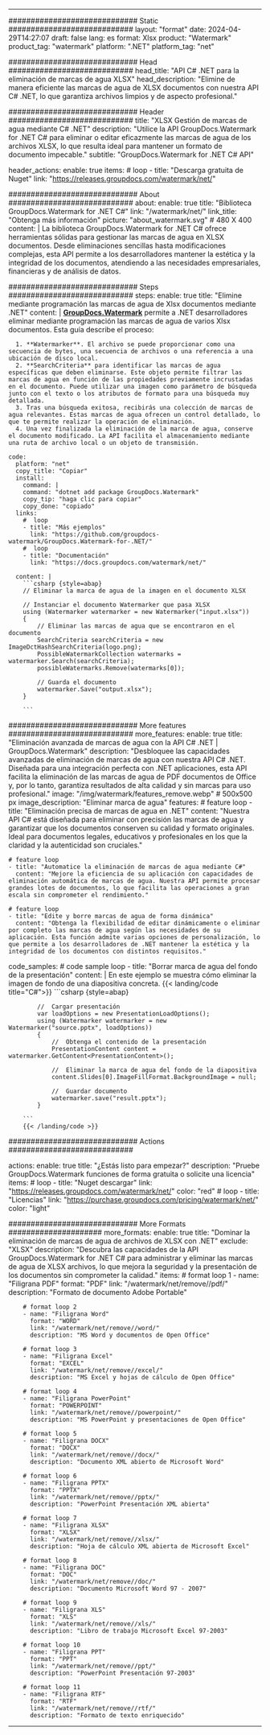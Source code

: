 
---
############################# Static ############################
layout: "format"
date:  2024-04-29T14:27:07
draft: false
lang: es
format: Xlsx
product: "Watermark"
product_tag: "watermark"
platform: ".NET"
platform_tag: "net"

############################# Head ############################
head_title: "API C# .NET para la eliminación de marcas de agua XLSX"
head_description: "Elimine de manera eficiente las marcas de agua de XLSX documentos con nuestra API C# .NET, lo que garantiza archivos limpios y de aspecto profesional."

############################# Header ############################
title: "XLSX Gestión de marcas de agua mediante C# .NET" 
description: "Utilice la API GroupDocs.Watermark for .NET C# para eliminar o editar eficazmente las marcas de agua de los archivos XLSX, lo que resulta ideal para mantener un formato de documento impecable."
subtitle: "GroupDocs.Watermark for .NET C# API" 

header_actions:
  enable: true
  items:
    #  loop
    - title: "Descarga gratuita de Nuget"
      link: "https://releases.groupdocs.com/watermark/net/"
      
############################# About ############################
about:
    enable: true
    title: "Biblioteca GroupDocs.Watermark for .NET C#"
    link: "/watermark/net/"
    link_title: "Obtenga más información"
    picture: "about_watermark.svg" # 480 X 400
    content: |
       La biblioteca GroupDocs.Watermark for .NET C# ofrece herramientas sólidas para gestionar las marcas de agua en XLSX documentos. Desde eliminaciones sencillas hasta modificaciones complejas, esta API permite a los desarrolladores mantener la estética y la integridad de los documentos, atendiendo a las necesidades empresariales, financieras y de análisis de datos.

############################# Steps ############################
steps:
    enable: true
    title: "Elimine mediante programación las marcas de agua de Xlsx documentos mediante .NET"
    content: |
      **[GroupDocs.Watermark](https://products.groupdocs.com/watermark/net/)** permite a .NET desarrolladores eliminar mediante programación las marcas de agua de varios Xlsx documentos. Esta guía describe el proceso:
      
      1. **Watermarker**. El archivo se puede proporcionar como una secuencia de bytes, una secuencia de archivos o una referencia a una ubicación de disco local.
      2. **SearchCriteria** para identificar las marcas de agua específicas que deben eliminarse. Este objeto permite filtrar las marcas de agua en función de las propiedades previamente incrustadas en el documento. Puede utilizar una imagen como parámetro de búsqueda junto con el texto o los atributos de formato para una búsqueda muy detallada.
      3. Tras una búsqueda exitosa, recibirás una colección de marcas de agua relevantes. Estas marcas de agua ofrecen un control detallado, lo que te permite realizar la operación de eliminación.
      4. Una vez finalizada la eliminación de la marca de agua, conserve el documento modificado. La API facilita el almacenamiento mediante una ruta de archivo local o un objeto de transmisión.
   
    code:
      platform: "net"
      copy_title: "Copiar"
      install:
        command: |
        command: "dotnet add package GroupDocs.Watermark"
        copy_tip: "haga clic para copiar"
        copy_done: "copiado"
      links:
        #  loop
        - title: "Más ejemplos"
          link: "https://github.com/groupdocs-watermark/GroupDocs.Watermark-for-.NET/"
        #  loop
        - title: "Documentación"
          link: "https://docs.groupdocs.com/watermark/net/"
          
      content: |
        ```csharp {style=abap}
        // Eliminar la marca de agua de la imagen en el documento XLSX

        // Instanciar el documento Watermarker que pasa XLSX
        using (Watermarker watermarker = new Watermarker("input.xlsx"))
        {
            // Eliminar las marcas de agua que se encontraron en el documento
            SearchCriteria searchCriteria = new ImageDctHashSearchCriteria(logo.png);
            PossibleWatermarkCollection watermarks = watermarker.Search(searchCriteria);
            possibleWatermarks.Remove(watermarks[0]);

            // Guarda el documento
            watermarker.Save("output.xlsx");
        }
        
        ```  

############################# More features ############################
more_features:
  enable: true
  title: "Eliminación avanzada de marcas de agua con la API C# .NET | GroupDocs.Watermark"
  description: "Desbloquee las capacidades avanzadas de eliminación de marcas de agua con nuestra API C# .NET. Diseñada para una integración perfecta con .NET aplicaciones, esta API facilita la eliminación de las marcas de agua de PDF documentos de Office y, por lo tanto, garantiza resultados de alta calidad y sin marcas para uso profesional."
  image: "/img/watermark/features_remove.webp" # 500x500 px
  image_description: "Eliminar marca de agua"
  features:
    # feature loop
    - title: "Eliminación precisa de marcas de agua en .NET"
      content: "Nuestra API C# está diseñada para eliminar con precisión las marcas de agua y garantizar que los documentos conserven su calidad y formato originales. Ideal para documentos legales, educativos y profesionales en los que la claridad y la autenticidad son cruciales."

    # feature loop
    - title: "Automatice la eliminación de marcas de agua mediante C#"
      content: "Mejore la eficiencia de su aplicación con capacidades de eliminación automática de marcas de agua. Nuestra API permite procesar grandes lotes de documentos, lo que facilita las operaciones a gran escala sin comprometer el rendimiento."

    # feature loop
    - title: "Edite y borre marcas de agua de forma dinámica"
      content: "Obtenga la flexibilidad de editar dinámicamente o eliminar por completo las marcas de agua según las necesidades de su aplicación. Esta función admite varias opciones de personalización, lo que permite a los desarrolladores de .NET mantener la estética y la integridad de los documentos con distintos requisitos."
      
  code_samples:
    # code sample loop
    - title: "Borrar marca de agua del fondo de la presentación"
      content: |
        En este ejemplo se muestra cómo eliminar la imagen de fondo de una diapositiva concreta.
        {{< landing/code title="C#">}}
        ```csharp {style=abap}
        
            //  Cargar presentación
            var loadOptions = new PresentationLoadOptions();
            using (Watermarker watermarker = new Watermarker("source.pptx", loadOptions))
            {
                //  Obtenga el contenido de la presentación
                PresentationContent content = watermarker.GetContent<PresentationContent>();

                //  Eliminar la marca de agua del fondo de la diapositiva
                content.Slides[0].ImageFillFormat.BackgroundImage = null;

                //  Guardar documento
                watermarker.save("result.pptx");
            }

        ```
        {{< /landing/code >}}


############################# Actions ############################

actions:
  enable: true
  title: "¿Estás listo para empezar?"
  description: "Pruebe GroupDocs.Watermark funciones de forma gratuita o solicite una licencia"
  items:
    #  loop
    - title: "Nuget descargar"
      link: "https://releases.groupdocs.com/watermark/net/"
      color: "red"
        #  loop
    - title: "Licencias"
      link: "https://purchase.groupdocs.com/pricing/watermark/net/"
      color: "light"


############################# More Formats #####################
more_formats:
    enable: true
    title: "Dominar la eliminación de marcas de agua de archivos de XLSX con .NET"
    exclude: "XLSX"
    description: "Descubra las capacidades de la API GroupDocs.Watermark for .NET C# para administrar y eliminar las marcas de agua de XLSX archivos, lo que mejora la seguridad y la presentación de los documentos sin comprometer la calidad."
    items: 
        # format loop 1
        - name: "Filigrana PDF"
          format: "PDF"
          link: "/watermark/net/remove//pdf/"
          description: "Formato de documento Adobe Portable"

        # format loop 2
        - name: "Filigrana Word"
          format: "WORD"
          link: "/watermark/net/remove//word/"
          description: "MS Word y documentos de Open Office"
          
        # format loop 3
        - name: "Filigrana Excel"
          format: "EXCEL"
          link: "/watermark/net/remove//excel/"
          description: "MS Excel y hojas de cálculo de Open Office"

        # format loop 4
        - name: "Filigrana PowerPoint"
          format: "POWERPOINT"
          link: "/watermark/net/remove//powerpoint/"
          description: "MS PowerPoint y presentaciones de Open Office"

        # format loop 5
        - name: "Filigrana DOCX"
          format: "DOCX"
          link: "/watermark/net/remove//docx/"
          description: "Documento XML abierto de Microsoft Word"
          
        # format loop 6
        - name: "Filigrana PPTX"
          format: "PPTX"
          link: "/watermark/net/remove//pptx/"
          description: "PowerPoint Presentación XML abierta"
          
        # format loop 7
        - name: "Filigrana XLSX"
          format: "XLSX"
          link: "/watermark/net/remove//xlsx/"
          description: "Hoja de cálculo XML abierta de Microsoft Excel"

        # format loop 8
        - name: "Filigrana DOC"
          format: "DOC"
          link: "/watermark/net/remove//doc/"
          description: "Documento Microsoft Word 97 - 2007"

        # format loop 9
        - name: "Filigrana XLS"
          format: "XLS"
          link: "/watermark/net/remove//xls/"
          description: "Libro de trabajo Microsoft Excel 97-2003"

        # format loop 10
        - name: "Filigrana PPT"
          format: "PPT"
          link: "/watermark/net/remove//ppt/"
          description: "PowerPoint Presentación 97-2003"

        # format loop 11
        - name: "Filigrana RTF"
          format: "RTF"
          link: "/watermark/net/remove//rtf/"
          description: "Formato de texto enriquecido"

---